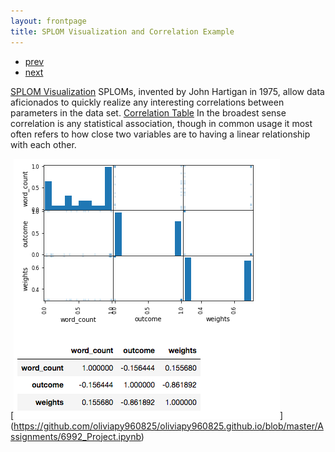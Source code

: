 ```yaml
---
layout: frontpage
title: SPLOM Visualization and Correlation Example
---
```


<div class="navbar">
  <div class="navbar-inner">
      <ul class="nav">
          <li><a href="pic_3.html">prev</a></li>
          <li><a href="morefigs.html">next</a></li>
      </ul>
  </div>
</div>

[SPLOM Visualization](https://medium.com/@plotlygraphs/what-is-a-splom-chart-make-scatterplot-matrices-in-python-8dc4998921c3)
 SPLOMs, invented by John Hartigan in 1975, allow data aficionados to quickly realize any interesting correlations between parameters in the data set.
 [Correlation Table](https://en.wikipedia.org/wiki/Correlation_and_dependence)
  In the broadest sense correlation is any statistical association, though in common usage it most often refers to how close two variables are to having a linear relationship with each other.


[![SPLOM Visualization and Correlation Table Example](../../assets/publpics/pic_12.png)] (https://github.com/oliviapy960825/oliviapy960825.github.io/blob/master/Assignments/6992_Project.ipynb)
